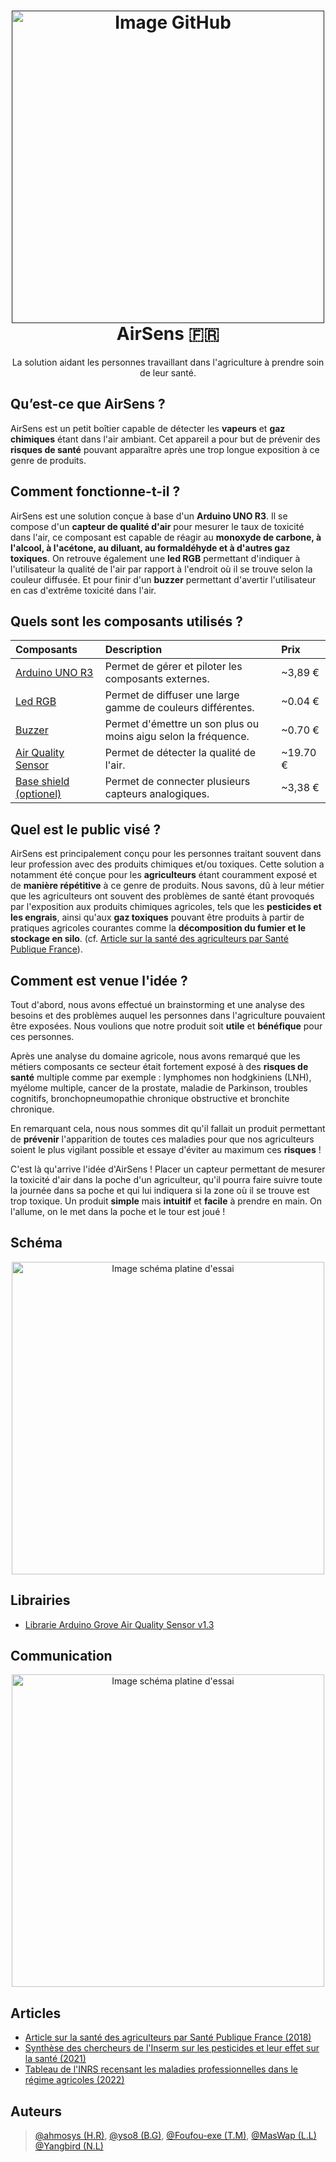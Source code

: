 
<h1 align="center">
  <a href=""><img src="https://i.postimg.cc/rFdFCjvM/img-github-airsens.png" alt="Image GitHub" width="500"></a>
  <br />
  AirSens 🇫🇷
  <br />
</h1>

<p align="center">
La solution aidant les personnes travaillant dans l'agriculture à prendre soin de leur santé.
</p>

## Qu’est-ce que AirSens ?

AirSens est un petit boîtier capable de détecter les **vapeurs** et **gaz chimiques** étant dans l'air ambiant.
Cet appareil a pour but de prévenir des **risques de santé** pouvant apparaître après une trop longue exposition à ce genre de produits.
## Comment fonctionne-t-il ?

AirSens est une solution conçue à base d'un **Arduino UNO R3**. Il se compose d'un **capteur
de qualité d'air** pour mesurer le taux de toxicité dans l'air, ce composant est capable de réagir au **monoxyde de carbone, à l'alcool, à l'acétone, au diluant, au formaldéhyde et à d'autres gaz toxiques**. 
On retrouve également une **led RGB** permettant d'indiquer à l'utilisateur la qualité de l'air par rapport à l'endroit où il se trouve selon la couleur diffusée. Et pour finir d'un
**buzzer** permettant d'avertir l'utilisateur en cas d'extrême toxicité dans l'air.

## Quels sont les composants utilisés ?

| Composants | Description | Prix
| :---         | :---         | :---         |
| [Arduino UNO R3](https://urlz.fr/joH0) | Permet de gérer et piloter les composants externes. | ~3,89 €
| [Led RGB](https://urlz.fr/joH6) | Permet de diffuser une large gamme de couleurs différentes. | ~0.04 €
| [Buzzer](https://urlz.fr/jnTP) | Permet d'émettre un son plus ou moins aigu selon la fréquence. | ~0.70 €
| [Air Quality Sensor](https://urlz.fr/jnTS) | Permet de détecter la qualité de l'air. | ~19.70 €
| [Base shield (optionel)](https://www.mouser.fr/ProductDetail/Seeed-Studio/103030000?qs=SElPoaY2y5JcWXrWV1kCmw%3D%3D&mgh=1&vip=1) | Permet de connecter plusieurs capteurs analogiques. | ~3,38 €

## Quel est le public visé ?
AirSens est principalement conçu pour les personnes traitant souvent dans leur profession
avec des produits chimiques et/ou toxiques. Cette solution a notamment été conçue pour les **agriculteurs**
étant couramment exposé et de **manière répétitive** à ce genre de produits. Nous savons, dû à leur métier que
les agriculteurs ont souvent des problèmes de santé étant provoqués par l'exposition aux produits chimiques agricoles,
tels que les **pesticides et les engrais**, ainsi qu'aux **gaz toxiques** pouvant être produits à
partir de pratiques agricoles courantes comme la **décomposition du fumier et le stockage en silo**.
(cf. [Article sur la santé des agriculteurs par Santé Publique France](https://www.santepubliquefrance.fr/les-actualites/2018/sante-des-agriculteurs-risques-et-expositions-professionnelles)).

## Comment est venue l'idée ?
Tout d'abord, nous avons effectué un brainstorming et une analyse des besoins
et des problèmes auquel les personnes dans l'agriculture pouvaient être exposées. Nous
voulions que notre produit soit **utile** et **bénéfique** pour ces personnes.

Après une analyse du domaine agricole, nous avons remarqué que les métiers composants ce secteur
était fortement exposé à des **risques de santé** multiple comme par exemple : lymphomes non hodgkiniens (LNH), myélome multiple, cancer de la prostate, maladie de Parkinson, troubles cognitifs, bronchopneumopathie chronique obstructive et bronchite chronique.

En remarquant cela, nous nous sommes dit qu'il fallait un produit permettant de **prévenir** l'apparition de toutes
ces maladies pour que nos agriculteurs soient le plus vigilant possible et essaye d'éviter au maximum ces **risques** !

C'est là qu'arrive l'idée d'AirSens ! Placer un capteur permettant de mesurer la toxicité d'air dans la poche d'un agriculteur,
qu'il pourra faire suivre toute la journée dans sa poche et qui lui indiquera si la zone où il se trouve est
trop toxique. Un produit **simple** mais **intuitif** et **facile** à prendre en main. On l'allume, on le met dans la poche et le tour est joué !

## Schéma

<div align="center">
  <img src="https://i.postimg.cc/sDWRfDGp/img-schema-electrique.png" alt="Image schéma platine d'essai" width="500">
</div>

## Librairies

- [Librarie Arduino Grove Air Quality Sensor v1.3](https://github.com/Seeed-Studio/Grove_Air_quality_Sensor)

## Communication

<div align="center">
  <img src="https://i.postimg.cc/MKhRyv33/img-poster-mockup-airsens-png.png" alt="Image schéma platine d'essai" width="500">
</div>

## Articles

- [Article sur la santé des agriculteurs par Santé Publique France (2018)](https://www.santepubliquefrance.fr/les-actualites/2018/sante-des-agriculteurs-risques-et-expositions-professionnelles)
- [Synthèse des chercheurs de l'Inserm sur les pesticides et leur effet sur la santé (2021)](https://www.inserm.fr/expertise-collective/pesticides-et-sante-nouvelles-donnees-2021/)
- [Tableau de l'INRS recensant les maladies professionnelles dans le régime agricoles (2022)](https://www.inrs.fr/publications/bdd/mp/recherche.html?typeRegime=RA&field_activites_nuisances=&field_maladies=&field_numeroCAS=&mot_cles_tableau=&motsCles=&valid_RECHERCHE_MOTSCLES=Rechercher&introspection=)

## Auteurs

> [@ahmosys (H.R)](https://github.com/ahmosys),
> [@yso8 (B.G)](https://github.com/yso8),
> [@Foufou-exe (T.M)](https://github.com/Foufou-exe),
> [@MasWap (L.L)](https://github.com/MasWap)
> [@Yangbird (N.L)](https://github.com/Yangbird)
